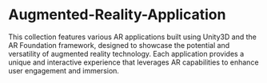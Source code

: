 # Augmented-Reality-Application

This collection features various AR applications built using Unity3D and the AR Foundation framework, designed to showcase the potential and versatility of augmented reality technology. Each application provides a unique and interactive experience that leverages AR capabilities to enhance user engagement and immersion.
